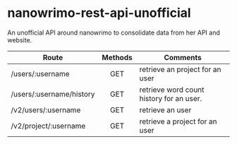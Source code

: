 nanowrimo-rest-api-unofficial
=============================

An unofficial API around nanowrimo to consolidate data from her API and website.



| Route         |  Methods |Comments |         
| ------------- |:-------------:| -------------|
| /users/:username      | GET      |   retrieve an project for an user |
| /users/:username/history | GET     |   retrieve word count history for an user.|
| /v2/users/:username | GET     |   retrieve an user|
| /v2/project/:username | GET     |   retrieve a project for an user|

